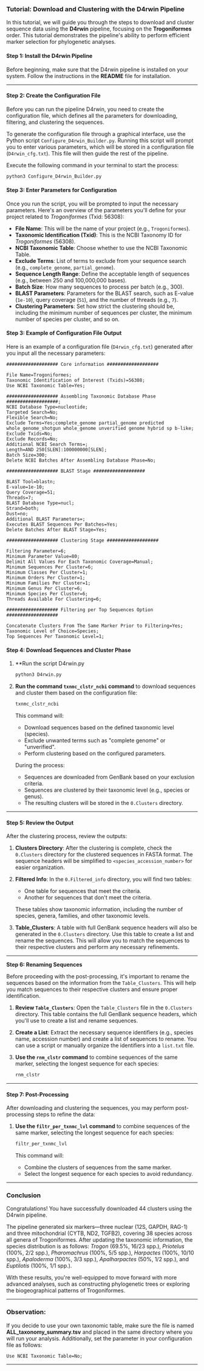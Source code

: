 ### **Tutorial: Download and Clustering with the D4rwin Pipeline**

In this tutorial, we will guide you through the steps to download and cluster sequence data using the **D4rwin** pipeline, focusing on the **Trogoniformes** order. This tutorial demonstrates the pipeline's ability to perform efficient marker selection for phylogenetic analyses.

#### **Step 1: Install the D4rwin Pipeline**

Before beginning, make sure that the D4rwin pipeline is installed on your system. Follow the instructions in the **README** file for installation.

---

#### **Step 2: Create the Configuration File**

Before you can run the pipeline D4rwin, you need to create the configuration file, which defines all the parameters for downloading, filtering, and clustering the sequences.

To generate the configuration file through a graphical interface, use the Python script `Configure_D4rwin_Builder.py`. Running this script will prompt you to enter various parameters, which will be stored in a configuration file (`D4rwin_cfg.txt`). This file will then guide the rest of the pipeline.

Execute the following command in your terminal to start the process:

```bash
python3 Configure_D4rwin_Builder.py
```

#### **Step 3: Enter Parameters for Configuration**

Once you run the script, you will be prompted to input the necessary parameters. Here's an overview of the parameters you'll define for your project related to *Trogoniformes* (Txid: 56308):

- **File Name**: This will be the name of your project (e.g., `Trogoniformes`).
- **Taxonomic Identification (Txid)**: This is the NCBI Taxonomy ID for *Trogoniformes* (56308).
- **NCBI Taxonomic Table**: Choose whether to use the NCBI Taxonomic Table.
- **Exclude Terms**: List of terms to exclude from your sequence search (e.g., `complete_genome`, `partial_genome`).
- **Sequence Length Range**: Define the acceptable length of sequences (e.g., between 250 and 100,000,000 bases).
- **Batch Size**: How many sequences to process per batch (e.g., 300).
- **BLAST Parameters**: Parameters for the BLAST search, such as E-value (`1e-10`), query coverage (`51`), and the number of threads (e.g., `7`).
- **Clustering Parameters**: Set how strict the clustering should be, including the minimum number of sequences per cluster, the minimum number of species per cluster, and so on.

#### **Step 3: Example of Configuration File Output**

Here is an example of a configuration file (`D4rwin_cfg.txt`) generated after you input all the necessary parameters:

```plaintext
################### Core information ###################

File Name=Trogoniformes;
Taxonomic Identification of Interest (Txids)=56308;
Use NCBI Taxonomic Table=Yes;

################### Assembling Taxonomic Database Phase ###################;
NCBI Database Type=nucleotide;
Targeted Search=No;
Flexible Search=No;
Exclude Terms=Yes;complete_genome partial_genome predicted whole_genome_shotgun whole_genome unverified genome hybrid sp b-like;
Exclude Txids=No;
Exclude Records=No;
Additional NCBI Search Terms=;
Length=AND 250[SLEN]:100000000[SLEN];
Batch Size=300;
Delete NCBI Batches After Assembling Database Phase=No;

################### BLAST Stage ###################

BLAST Tool=blastn;
E-value=1e-10;
Query Coverage=51;
Threads=7;
BLAST Database Type=nucl;
Strand=both;
Dust=no;
Additional BLAST Parameters=;
Executes BLAST Sequences Per Batches=Yes;
Delete Batches After BLAST Stage=Yes;

################### Clustering Stage ###################

Filtering Parameter=6;
Minimum Parameter Value=80;
Delimit All Values For Each Taxonomic Coverage=Manual;
Minimum Sequences Per Cluster=6;
Minimum Classes Per Cluster=1;
Minimum Orders Per Cluster=1;
Minimum Families Per Cluster=1;
Minimum Genus Per Cluster=6;
Minimum Species Per Cluster=6;
Threads Available For Clustering=6;

################### Filtering per Top Sequences Option ###################

Concatenate Clusters From The Same Marker Prior to Filtering=Yes;
Taxonomic Level of Choice=Species;
Top Sequences Per Taxonomic Level=1;
```

#### **Step 4: Download Sequences and Cluster Phase**

1. **Run the script D4rwin.py
   ```bash
   python3 D4rwin.py
   ```
2. **Run the command `txnmc_clstr_ncbi` command** to download sequences and cluster them based on the configuration file:

   ```bash
   txnmc_clstr_ncbi
   ```

   This command will:
   - Download sequences based on the defined taxonomic level (species).
   - Exclude unwanted terms such as "complete genome" or "unverified".
   - Perform clustering based on the configured parameters.

   During the process:
   - Sequences are downloaded from GenBank based on your exclusion criteria.
   - Sequences are clustered by their taxonomic level (e.g., species or genus).
   - The resulting clusters will be stored in the `0.Clusters` directory.

---

#### **Step 5: Review the Output**

After the clustering process, review the outputs:

1. **Clusters Directory**: After the clustering is complete, check the `0.Clusters` directory for the clustered sequences in FASTA format. The sequence headers will be simplified to `<species_accession_number>` for easier organization.

2. **Filtered Info**: In the `0.Filtered_info` directory, you will find two tables:
   - One table for sequences that meet the criteria.
   - Another for sequences that don't meet the criteria.
   
   These tables show taxonomic information, including the number of species, genera, families, and other taxonomic levels.

3. **Table_Clusters**: A table with full GenBank sequence headers will also be generated in the `0.Clusters` directory. Use this table to create a list and rename the sequences. This will allow you to match the sequences to their respective clusters and perform any necessary refinements.

---

**Step 6: Renaming Sequences**

Before proceeding with the post-processing, it's important to rename the sequences based on the information from the `Table_Clusters`. This will help you match sequences to their respective clusters and ensure proper identification.

1. **Review `Table_Clusters`**: Open the `Table_Clusters` file in the `0.Clusters` directory. This table contains the full GenBank sequence headers, which you'll use to create a list and rename sequences.

2. **Create a List**: Extract the necessary sequence identifiers (e.g., species name, accession number) and create a list of sequences to rename. You can use a script or manually organize the identifiers into a `list.txt` file.

1. **Use the `rnm_clstr` command** to combine sequences of the same marker, selecting the longest sequence for each species:

   ```bash
   rnm_clstr
   ```
---

#### **Step 7: Post-Processing**

After downloading and clustering the sequences, you may perform post-processing steps to refine the data:

1. **Use the `filtr_per_txnmc_lvl` command** to combine sequences of the same marker, selecting the longest sequence for each species:

   ```bash
   filtr_per_txnmc_lvl
   ```

   This command will:
   - Combine the clusters of sequences from the same marker.
   - Select the longest sequence for each species to avoid redundancy.

---

### **Conclusion**

Congratulations! You have successfully downloaded 44 clusters using the D4rwin pipeline.

The pipeline generated six  markers—three nuclear (12S, GAPDH, RAG-1) and three mitochondrial (CYTB, ND2, TGFB2), covering 38 species across all genera of Trogoniformes. After updating the taxonomic information, the species distribution is as follows: *Trogon* (69.5%, 16/23 spp.), *Priotelus* (100%, 2/2 spp.), *Pharomachrus* (100%, 5/5 spp.), *Harpactes* (100%, 10/10 spp.), *Apaloderma* (100%, 3/3 spp.), *Apalharpactes* (50%, 1/2 spp.), and *Euptilotis* (100%, 1/1 spp.).

With these results, you're well-equipped to move forward with more advanced analyses, such as constructing phylogenetic trees or exploring the biogeographical patterns of Trogoniformes.

---
### **Observation:**
If you decide to use your own taxonomic table, make sure the file is named **ALL_taxonomy_summary.tsv** and placed in the same directory where you will run your analysis. Additionally, set the parameter in your configuration file as follows:
```plaintext
Use NCBI Taxonomic Table=No;
```
---
